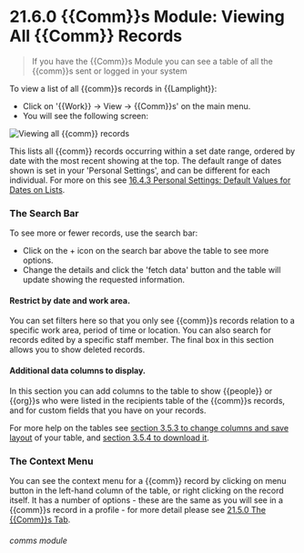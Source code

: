 # 21.6.0 {{Comm}}s Module: Viewing All {{Comm}} Records

> If you have the {{Comm}}s Module you can see a table of all the {{comm}}s sent or logged in your system




To view a list of all {{comm}}s records in {{Lamplight}}:

- Click on '{{Work}} -> View -> {{Comm}}s' on the main menu. 
- You will see the following screen:

![Viewing all {{comm}} records](90a.png)

This lists all {{comm}} records occurring within a set date range, ordered by date with the most recent showing at the top.  The default range of dates shown is set in your 'Personal Settings', and can be different for each individual. For more on this see [16.4.3 Personal Settings: Default Values for Dates on Lists](/help/index/p/16.4.3).

### The Search Bar

To see more or fewer records, use the search bar:
- Click on the + icon on the search bar above the table to see more options. 
- Change the details and click the 'fetch data' button and the table will update showing the requested information.  

#### Restrict by date and work area.

You can set filters here so that you only see {{comm}}s records relation to a specific work area, period of time or location. You can also search for records edited by a specific staff member. The final box in this section allows you to show deleted records.

#### Additional data columns to display.

In this section you can add columns to the table to show {{people}} or {{org}}s who were listed in the recipients table of the {{comm}}s records, and for custom fields that you have on your records.

For more help on the tables see [section 3.5.3 to change columns and save layout](/help/index/p/3.5.3) of your table, and [section 3.5.4 to download it](/help/index/p/3.5.4).

### The Context Menu

You can see the context menu for a {{comm}} record by clicking on menu button in the left-hand column of the table, or right clicking on the record itself.  It has a number of options - these are the same as you will see in a {{comm}}s record in a profile - for more detail please see [21.5.0 The {{Comm}}s Tab](/help/index/p/21.5.0).


###### comms module

